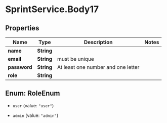 # SprintService.Body17

## Properties

Name | Type | Description | Notes
------------ | ------------- | ------------- | -------------
**name** | **String** |  | 
**email** | **String** | must be unique | 
**password** | **String** | At least one number and one letter | 
**role** | **String** |  | 



## Enum: RoleEnum


* `user` (value: `"user"`)

* `admin` (value: `"admin"`)




